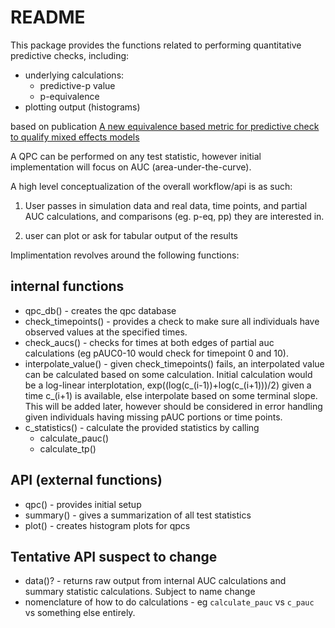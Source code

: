 README
=============

This package provides the functions related to performing quantitative predictive checks, including:

* underlying calculations:
  * predictive-p value
  * p-equivalence
* plotting output (histograms)

based on publication [A new equivalence based metric for predictive check to qualify mixed effects models](http://www.ncbi.nlm.nih.gov/pubmed/16353930)

A QPC can be performed on any test statistic, however initial implementation will focus on AUC (area-under-the-curve).

A high level conceptualization of the overall workflow/api is as such:

1. User passes in simulation data and real data, time points, and partial AUC calculations, and comparisons (eg. p-eq, pp) they are interested in. 

2. user can plot or ask for tabular output of the results

Implimentation revolves around the following functions:

## internal functions
* qpc_db() -  creates the qpc database
* check_timepoints() - provides a check to make sure all individuals have observed values at the specified times. 
* check_aucs() - checks for times at both edges of partial auc calculations (eg pAUC0-10 would check for timepoint 0 and 10). 
* interpolate_value() - given check_timepoints() fails, an interpolated value can be calculated based on some calculation. Initial calculation would be a log-linear interplotation, exp((log(c_(i-1))+log(c_(i+1)))/2) given a time c_(i+1) is available, else interpolate based on some terminal slope. This will be added later, however should be considered in error handling given individuals having missing pAUC portions or time points. 
* c_statistics() - calculate the provided statistics by calling
  * calculate_pauc()
  * calculate_tp()


## API (external functions)
* qpc() - provides initial setup
* summary() - gives a summarization of all test statistics 
* plot() - creates histogram plots for qpcs


## Tentative API suspect to change
* data()? - returns raw output from internal AUC calculations and summary statistic calculations. Subject to name change
* nomenclature of how to do calculations - eg `calculate_pauc` vs `c_pauc` vs something else entirely.




